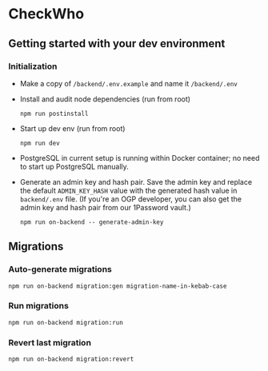 # CheckWho

## Getting started with your dev environment

### Initialization

- Make a copy of `/backend/.env.example` and name it `/backend/.env`


- Install and audit node dependencies (run from root)
    ```
    npm run postinstall
    ```

- Start up dev env (run from root)
    ```
    npm run dev
    ```
- PostgreSQL in current setup is running within Docker container; no need to start up PostgreSQL manually.

- Generate an admin key and hash pair. Save the admin key and replace the default `ADMIN_KEY_HASH` value with the generated hash value in `backend/.env` file. (If you're an OGP developer, you can also get the admin key and hash pair from our 1Password vault.)
    ```
    npm run on-backend -- generate-admin-key
    ```

## Migrations

### Auto-generate migrations

```
npm run on-backend migration:gen migration-name-in-kebab-case
```

### Run migrations

```
npm run on-backend migration:run
```

### Revert last migration
```
npm run on-backend migration:revert
```
